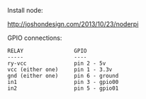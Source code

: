 Install node:

  http://joshondesign.com/2013/10/23/noderpi

GPIO connections:

    RELAY                GPIO
    -----                ----
    ry-vcc               pin 2 - 5v
    vcc (either one)     pin 1 - 3.3v
    gnd (either one)     pin 6 - ground
    in1                  pin 3 - gpio00
    in2                  pin 5 - gpio01
